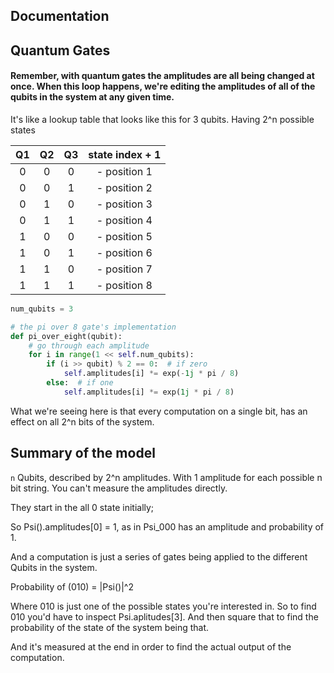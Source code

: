 ## Documentation

## Quantum Gates

#### Remember, with quantum gates the amplitudes are all being changed at once. When this loop happens, we're editing the amplitudes of all of the qubits in the system at any given time.



It's like a lookup table that looks like this for 3 qubits. Having 2^n possible states

| Q1 | Q2 | Q3 | state index + 1|
|:--:|:--:|:--:|:--------------:| 
| 0  |  0 | 0  | - position 1   |
| 0  |  0 | 1  | - position 2   |
| 0  |  1 | 0  | - position 3   |
| 0  |  1 | 1  | - position 4   |
| 1  |  0 | 0  | - position 5   |
| 1  |  0 | 1  | - position 6   |
| 1  |  1 | 0  | - position 7   |
| 1  |  1 | 1  | - position 8   |  


```python
num_qubits = 3

# the pi over 8 gate's implementation
def pi_over_eight(qubit):
    # go through each amplitude
    for i in range(1 << self.num_qubits):
        if (i >> qubit) % 2 == 0:  # if zero
            self.amplitudes[i] *= exp(-1j * pi / 8)
        else:  # if one
            self.amplitudes[i] *= exp(1j * pi / 8)

```

What we're seeing here is that every computation on a single bit, has an effect on all 2^n bits of the system.

## Summary of the model

`n` Qubits, described by 2^n amplitudes. With 1 amplitude for each possible n bit string. You can't measure the amplitudes directly.

They start in the all 0 state initially;

So Psi().amplitudes[0] = 1, as in Psi_000 has an amplitude and probability of 1.

And a computation is just a series of gates being applied to the different Qubits in the system.

Probability of (010) = |Psi()|^2  

Where 010 is just one of the possible states you're interested in. So to find 010 you'd have to inspect Psi.aplitudes[3]. And then square that to find the probability of the state of the system being that.


And it's measured at the end in order to find the actual output of the computation.
